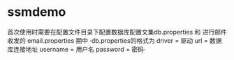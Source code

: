 # ssmdemo
首次使用时需要在配置文件目录下配置数据库配置文集db.properties 和 进行邮件收发的 email.properties
期中
·db.properties的格式为
driver = 驱动
url = 数据库连接地址
username = 用户名
password = 密码·
